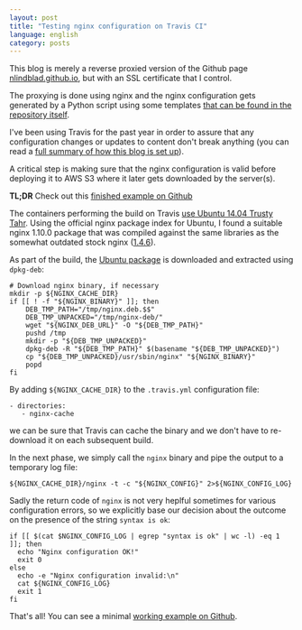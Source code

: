 ```yaml
---
layout: post
title: "Testing nginx configuration on Travis CI"
language: english
category: posts
---
```


This blog is merely a reverse proxied version of the Github page [nlindblad.github.io](https://nlindblad.github.io), but with an SSL certificate that I control.

The proxying is done using nginx and the nginx configuration gets generated by a Python script using some templates [that can be found in the repository itself](https://github.com/nlindblad/nlindblad.github.io).

I've been using Travis for the past year in order to assure that any configuration changes or updates to content don't break anything (you can read a [full summary of how this blog is set up](https://niklaslindblad.se/this-blog)).

A critical step is making sure that the nginx configuration is valid before deploying it to AWS S3 where it later gets downloaded by the server(s).

**TL;DR** Check out this [finished example on Github](https://github.com/nlindblad/travis-test-nginx-config)

The containers performing the build on Travis [use Ubuntu 14.04 Trusty Tahr](https://docs.travis-ci.com/user/ci-environment/#Virtualization-environments). Using the official nginx package index for Ubuntu, I found a suitable nginx 1.10.0 package that was compiled against the same libraries as the somewhat outdated stock nginx ([1.4.6](http://packages.ubuntu.com/trusty/nginx-light)).

As part of the build, the [Ubuntu package](https://nginx.org/packages/ubuntu/pool/nginx/n/nginx/nginx_1.10.0-1~trusty_amd64.deb) is downloaded and extracted using `dpkg-deb`:

    # Download nginx binary, if necessary
    mkdir -p ${NGINX_CACHE_DIR}
    if [[ ! -f "${NGINX_BINARY}" ]]; then
        DEB_TMP_PATH="/tmp/nginx.deb.$$"
        DEB_TMP_UNPACKED="/tmp/nginx-deb/"
        wget "${NGINX_DEB_URL}" -O "${DEB_TMP_PATH}"
        pushd /tmp
        mkdir -p "${DEB_TMP_UNPACKED}"
        dpkg-deb -R "${DEB_TMP_PATH}" $(basename "${DEB_TMP_UNPACKED}")
        cp "${DEB_TMP_UNPACKED}/usr/sbin/nginx" "${NGINX_BINARY}"
        popd
    fi

By adding `${NGINX_CACHE_DIR}` to the `.travis.yml` configuration file:

    - directories:
       - nginx-cache

we can be sure that Travis can cache the binary and we don't have to re-download it on each subsequent build.

In the next phase, we simply call the `nginx` binary and pipe the output to a temporary log file:

    ${NGINX_CACHE_DIR}/nginx -t -c "${NGINX_CONFIG}" 2>${NGINX_CONFIG_LOG}

Sadly the return code of `nginx` is not very heplful sometimes for various configuration errors, so we explicitly base our decision about the outcome on the presence of the string `syntax is ok`:

    if [[ $(cat $NGINX_CONFIG_LOG | egrep "syntax is ok" | wc -l) -eq 1 ]]; then
      echo "Nginx configuration OK!"
      exit 0
    else
      echo -e "Nginx configuration invalid:\n"
      cat ${NGINX_CONFIG_LOG}
      exit 1
    fi

That's all! You can see a minimal [working example on Github](https://github.com/nlindblad/travis-test-nginx-config).

